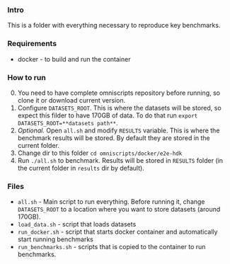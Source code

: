 ### Intro
This is a folder with everything necessary to reproduce key benchmarks. 

### Requirements
- docker - to build and run the container

### How to run 
0. You need to have complete omniscripts repository before running, so clone it or download current version.
1. Configure `DATASETS_ROOT`. This is where the datasets will be stored, so expect this filder to have 170GB of data. To do that run `export DATASETS_ROOT=**datasets path**`. 
2. *Optional.* Open `all.sh` and modify `RESULTS` variable. This is where the benchmark results will be stored. By default they are stored in the current folder.
3. Change dir to this folder `cd omniscripts/docker/e2e-hdk`
4. Run `./all.sh` to benchmark. Results will be stored in `RESULTS` folder (in the current folder in `results` dir by default).
### Files
- `all.sh` - Main script to run everything. Before running it, change `DATASETS_ROOT` to a location where you want to store datasets (around 170GB).
- `load_data.sh` - script that loads datasets
- `run_docker.sh` - script that starts docker container and automatically start running benchmarks
- `run_benchmarks.sh` - scripts that is copied to the container to run benchmarks.

